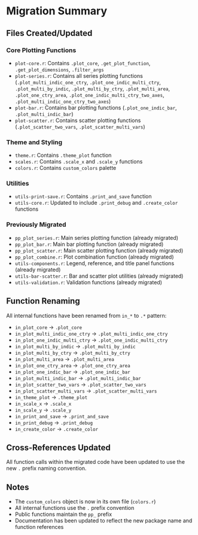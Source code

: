 # Migration Summary

## Files Created/Updated

### Core Plotting Functions
- `plot-core.r`: Contains `.plot_core`, `.get_plot_function`, `.get_plot_dimensions`, `.filter_args`
- `plot-series.r`: Contains all series plotting functions (`.plot_multi_indic_one_ctry`, `.plot_one_indic_multi_ctry`, `.plot_multi_by_indic`, `.plot_multi_by_ctry`, `.plot_multi_area`, `.plot_one_ctry_area`, `.plot_one_indic_multi_ctry_two_axes`, `.plot_multi_indic_one_ctry_two_axes`)
- `plot-bar.r`: Contains bar plotting functions (`.plot_one_indic_bar`, `.plot_multi_indic_bar`)
- `plot-scatter.r`: Contains scatter plotting functions (`.plot_scatter_two_vars`, `.plot_scatter_multi_vars`)

### Theme and Styling
- `theme.r`: Contains `.theme_plot` function
- `scales.r`: Contains `.scale_x` and `.scale_y` functions
- `colors.r`: Contains `custom_colors` palette

### Utilities
- `utils-print-save.r`: Contains `.print_and_save` function
- `utils-core.r`: Updated to include `.print_debug` and `.create_color` functions

### Previously Migrated
- `pp_plot_series.r`: Main series plotting function (already migrated)
- `pp_plot_bar.r`: Main bar plotting function (already migrated)
- `pp_plot_scatter.r`: Main scatter plotting function (already migrated)
- `pp_plot_combine.r`: Plot combination function (already migrated)
- `utils-components.r`: Legend, reference, and title panel functions (already migrated)
- `utils-bar-scatter.r`: Bar and scatter plot utilities (already migrated)
- `utils-validation.r`: Validation functions (already migrated)

## Function Renaming

All internal functions have been renamed from `in_*` to `.*` pattern:
- `in_plot_core` → `.plot_core`
- `in_plot_multi_indic_one_ctry` → `.plot_multi_indic_one_ctry`
- `in_plot_one_indic_multi_ctry` → `.plot_one_indic_multi_ctry`
- `in_plot_multi_by_indic` → `.plot_multi_by_indic`
- `in_plot_multi_by_ctry` → `.plot_multi_by_ctry`
- `in_plot_multi_area` → `.plot_multi_area`
- `in_plot_one_ctry_area` → `.plot_one_ctry_area`
- `in_plot_one_indic_bar` → `.plot_one_indic_bar`
- `in_plot_multi_indic_bar` → `.plot_multi_indic_bar`
- `in_plot_scatter_two_vars` → `.plot_scatter_two_vars`
- `in_plot_scatter_multi_vars` → `.plot_scatter_multi_vars`
- `in_theme_plot` → `.theme_plot`
- `in_scale_x` → `.scale_x`
- `in_scale_y` → `.scale_y`
- `in_print_and_save` → `.print_and_save`
- `in_print_debug` → `.print_debug`
- `in_create_color` → `.create_color`

## Cross-References Updated

All function calls within the migrated code have been updated to use the new `.` prefix naming convention.

## Notes

- The `custom_colors` object is now in its own file (`colors.r`)
- All internal functions use the `.` prefix convention
- Public functions maintain the `pp_` prefix
- Documentation has been updated to reflect the new package name and function references